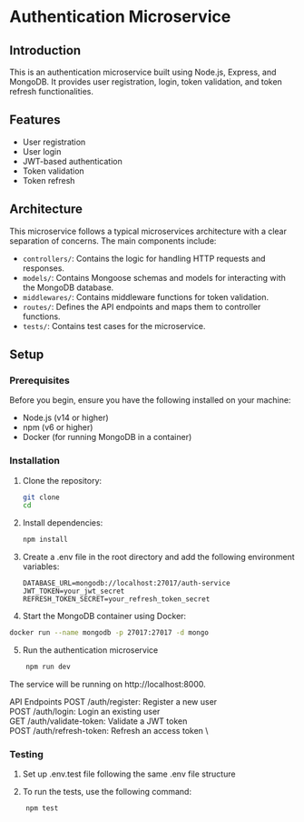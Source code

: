 # Authentication Microservice

## Introduction

This is an authentication microservice built using Node.js, Express, and MongoDB. It provides user registration, login, token validation, and token refresh functionalities.

## Features

- User registration
- User login
- JWT-based authentication
- Token validation
- Token refresh

## Architecture

This microservice follows a typical microservices architecture with a clear separation of concerns. The main components include:

- `controllers/`: Contains the logic for handling HTTP requests and responses.
- `models/`: Contains Mongoose schemas and models for interacting with the MongoDB database.
- `middlewares/`: Contains middleware functions for token validation.
- `routes/`: Defines the API endpoints and maps them to controller functions.
- `tests/`: Contains test cases for the microservice.

## Setup

### Prerequisites

Before you begin, ensure you have the following installed on your machine:

- Node.js (v14 or higher)
- npm (v6 or higher)
- Docker (for running MongoDB in a container)

### Installation

1. Clone the repository:

   ```bash
   git clone
   cd
   ```

2. Install dependencies:
   ```bash
   npm install
   ```
3. Create a .env file in the root directory and add the following environment variables:

   ```env
   DATABASE_URL=mongodb://localhost:27017/auth-service
   JWT_TOKEN=your_jwt_secret
   REFRESH_TOKEN_SECRET=your_refresh_token_secret
   ```

4. Start the MongoDB container using Docker:

```bash
docker run --name mongodb -p 27017:27017 -d mongo
```

5. Run the authentication microservice

```bash
    npm run dev
```

The service will be running on http://localhost:8000.

API Endpoints
POST /auth/register: Register a new user \
 POST /auth/login: Login an existing user \
 GET /auth/validate-token: Validate a JWT token \
 POST /auth/refresh-token: Refresh an access token \

### Testing

1. Set up .env.test file following the same .env file structure

2. To run the tests, use the following command:

```bash
    npm test
```

